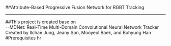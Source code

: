 ##Attribute-Based Progressive Fusion Network for RGBT Tracking<br>
___
##This project is created base on<br>
--MDNet: Real-Time Multi-Domain Convolutional Neural Network Tracker Created by Ilchae Jung, Jeany Son, Mooyeol Baek, and Bohyung Han
#Prerequisites
hr

